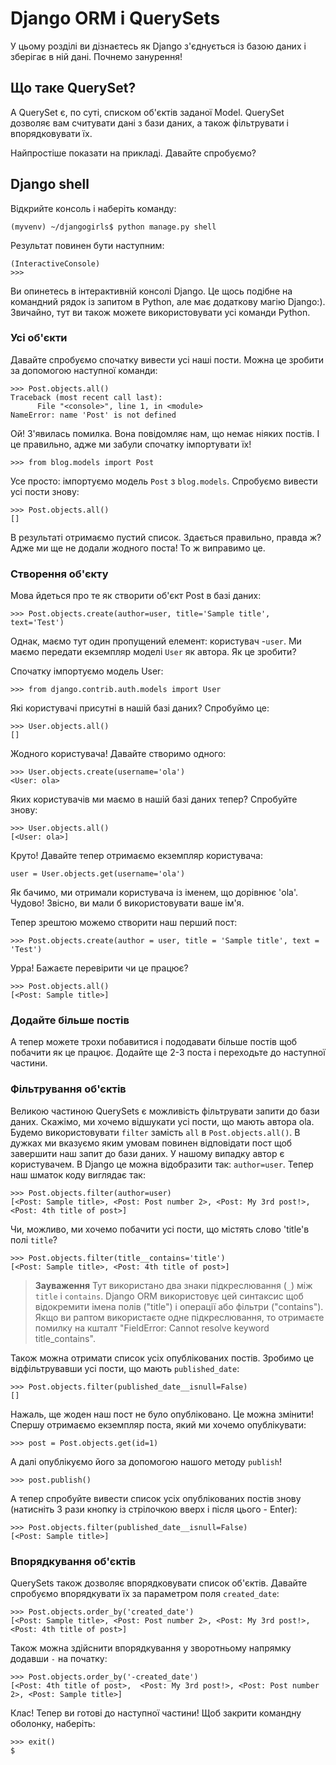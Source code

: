 # Django ORM і QuerySets

У цьому розділі ви дізнаєтесь як Django з'єднується із базою даних і зберігає в ній дані. Почнемо занурення!

## Що таке QuerySet?

A QuerySet є, по суті, списком об'єктів заданої Model. QuerySet дозволяє вам считувати дані з бази даних, а також фільтрувати і впорядковувати їх.

Найпростіше показати на прикладі. Давайте спробуємо?

## Django shell

Відкрийте консоль і наберіть команду:

    (myvenv) ~/djangogirls$ python manage.py shell
    

Результат повинен бути наступним:

    (InteractiveConsole)
    >>>
    

Ви опинетесь в інтерактивній консолі Django. Це щось подібне на командний рядок із запитом в Python, але має додаткову магію Django:). Звичайно, тут ви також можете використовувати усі команди Python.

### Усі об'єкти

Давайте спробуємо спочатку вивести усі наші пости. Можна це зробити за допомогою наступної команди:

    >>> Post.objects.all()
    Traceback (most recent call last):
          File "<console>", line 1, in <module>
    NameError: name 'Post' is not defined
    

Ой! З'явилась помилка. Вона повідомляє нам, що немає ніяких постів. І це правильно, адже ми забули спочатку імпортувати їх!

    >>> from blog.models import Post
    

Усе просто: імпортуємо модель `Post` з `blog.models`. Спробуємо вивести усі пости знову:

    >>> Post.objects.all()
    []
    

В результаті отримаємо пустий список. Здається правильно, правда ж? Адже ми ще не додали жодного поста! То ж виправимо це.

### Створення об'єкту

Мова йдеться про те як створити об'єкт Post в базі даних:

    >>> Post.objects.create(author=user, title='Sample title', text='Test')
    

Однак, маємо тут один пропущений елемент: користувач -`user`. Ми маємо передати екземпляр моделі `User` як автора. Як це зробити?

Спочатку імпортуємо модель User:

    >>> from django.contrib.auth.models import User
    

Які користувачі присутні в нашій базі даних? Спробуймо це:

    >>> User.objects.all()
    []
    

Жодного користувача! Давайте створимо одного:

    >>> User.objects.create(username='ola')
    <User: ola>
    

Яких користувачів ми маємо в нашій базі даних тепер? Спробуйте знову:

    >>> User.objects.all()
    [<User: ola>]
    

Круто! Давайте тепер отримаємо екземпляр користувача:

    user = User.objects.get(username='ola')
    

Як бачимо, ми отримали користувача із іменем, що дорівнює 'ola'. Чудово! Звісно, ви мали б використовувати ваше ім'я.

Тепер зрештою можемо створити наш перший пост:

    >>> Post.objects.create(author = user, title = 'Sample title', text = 'Test')
    

Урра! Бажаєте перевірити чи це працює?

    >>> Post.objects.all()
    [<Post: Sample title>]
    

### Додайте більше постів

А тепер можете трохи побавитися і пододавати більше постів щоб побачити як це працює. Додайте ще 2-3 поста і переходьте до наступної частини.

### Фільтрування об'єктів

Великою частиною QuerySets є можливість фільтрувати запити до бази даних. Скажімо, ми хочемо відшукати усі пости, що мають автора ola. Будемо використовувати `filter` замість `all` в `Post.objects.all()`. В дужках ми вказуємо яким умовам повинен відповідати пост щоб завершити наш запит до бази даних. У нашому випадку автор є користувачем. В Django це можна відобразити так: `author=user`. Тепер наш шматок коду виглядає так:

    >>> Post.objects.filter(author=user)
    [<Post: Sample title>, <Post: Post number 2>, <Post: My 3rd post!>, <Post: 4th title of post>]
    

Чи, можливо, ми хочемо побачити усі пости, що містять слово 'title'в полі `title`?

    >>> Post.objects.filter(title__contains='title')
    [<Post: Sample title>, <Post: 4th title of post>]
    

> **Зауваження** Тут використано два знаки підкреслювання (`_`) між `title` і `contains`. Django ORM використовує цей синтаксис щоб відокремити імена полів ("title") і операції або фільтри ("contains"). Якщо ви раптом використаєте одне підкреслювання, то отримаєте помилку на кшталт "FieldError: Cannot resolve keyword title_contains".

Також можна отримати список усіх опублікованих постів. Зробимо це відфільтрувавши усі пости, що мають `published_date`:

    >>> Post.objects.filter(published_date__isnull=False)
    []
    

Нажаль, ще жоден наш пост не було опубліковано. Це можна змінити! Спершу отримаємо екземпляр поста, який ми хочемо опублікувати:

    >>> post = Post.objects.get(id=1)
    

А далі опублікуємо його за допомогою нашого методу `publish`!

    >>> post.publish()
    

А тепер спробуйте вивести список усіх опублікованих постів знову (натисніть 3 рази кнопку із стрілочкою вверх і після цього - Enter):

    >>> Post.objects.filter(published_date__isnull=False)
    [<Post: Sample title>]
    

### Впорядкування об'єктів

QuerySets також дозволяє впорядковувати список об'єктів. Давайте спробуємо впорядкувати їх за параметром поля `created_date`:

    >>> Post.objects.order_by('created_date')
    [<Post: Sample title>, <Post: Post number 2>, <Post: My 3rd post!>, <Post: 4th title of post>]
    

Також можна здійснити впорядкування у зворотньому напрямку додавши `-` на початку:

    >>> Post.objects.order_by('-created_date')
    [<Post: 4th title of post>,  <Post: My 3rd post!>, <Post: Post number 2>, <Post: Sample title>]
    

Клас! Тепер ви готові до наступної частини! Щоб закрити командну оболонку, наберіть:

    >>> exit()
    $